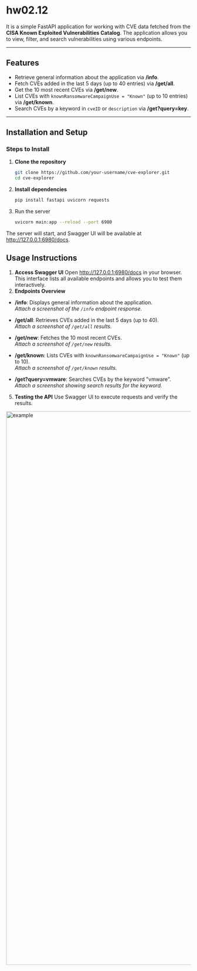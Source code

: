 # hw02.12

It is a simple FastAPI application for working with CVE data fetched from the **CISA Known Exploited Vulnerabilities Catalog**. The application allows you to view, filter, and search vulnerabilities using various endpoints.

---

## Features

- Retrieve general information about the application via **/info**.
- Fetch CVEs added in the last 5 days (up to 40 entries) via **/get/all**.
- Get the 10 most recent CVEs via **/get/new**.
- List CVEs with `knownRansomwareCampaignUse = "Known"` (up to 10 entries) via **/get/known**.
- Search CVEs by a keyword in `cveID` or `description` via **/get?query=key**.

---

## Installation and Setup

### Steps to Install
1. **Clone the repository**
   ```bash
   git clone https://github.com/your-username/cve-explorer.git
   cd cve-explorer
2. **Install dependencies**
   ```bash
   pip install fastapi uvicorn requests
3. Run the server
   ```bash
   uvicorn main:app --reload --port 6980
The server will start, and Swagger UI will be available at http://127.0.0.1:6980/docs.

## Usage Instructions
1. **Access Swagger UI**
Open http://127.0.0.1:6980/docs in your browser. This interface lists all available endpoints and allows you to test them interactively.
2. **Endpoints Overview**
- **/info**: Displays general information about the application.  
  *Attach a screenshot of the `/info` endpoint response.*

- **/get/all**: Retrieves CVEs added in the last 5 days (up to 40).  
  *Attach a screenshot of `/get/all` results.*

- **/get/new**: Fetches the 10 most recent CVEs.  
  *Attach a screenshot of `/get/new` results.*

- **/get/known**: Lists CVEs with `knownRansomwareCampaignUse = "Known"` (up to 10).  
  *Attach a screenshot of `/get/known` results.*

- **/get?query=vmware**: Searches CVEs by the keyword "vmware".  
  *Attach a screenshot showing search results for the keyword.*

5. **Testing the API**
Use Swagger UI to execute requests and verify the results.
<img width="1507" alt="example" src="https://github.com/user-attachments/assets/6e4bc0f1-56b8-40ad-ad72-cc0d29fb0abb">




